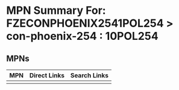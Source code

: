 



# MPN Summary For: FZECONPHOENIX2541POL254 > con-phoenix-254 : 10POL254

## MPNs
  

|MPN|Direct Links|Search Links|
| :--- | :--- | :--- |
||||
